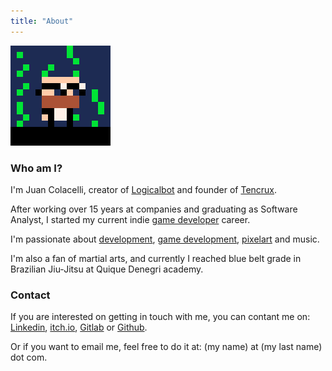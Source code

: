 ```yaml
---
title: "About"
---
```


![Cool!](cool.png)

### Who am I?

I'm Juan Colacelli, creator of [Logicalbot](https://logicalbot.com) and founder of [Tencrux](https://tencrux.com).

After working over 15 years at companies and graduating as Software Analyst, I started my current indie [game developer](/tags/gamedev) career.

I'm passionate about [development](/tags/dev), [game development](/tags/gamedev), [pixelart](/tags/pixelart) and music.

I'm also a fan of martial arts, and currently I reached blue belt grade in Brazilian Jiu-Jitsu at Quique Denegri academy.

### Contact

If you are interested on getting in touch with me, you can contant me on: [Linkedin](https://linkedin.com/in/juancolacelli), [itch.io](https://juancolacelli.itch.io), [Gitlab](https://gitlab.com/juancolacelli) or [Github](https://github.com/juancolacelli).

Or if you want to email me, feel free to do it at: (my name) at (my last name) dot com.
